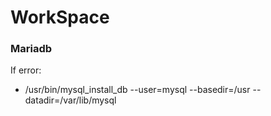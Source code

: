 # WorkSpace
### Mariadb
If error:
 - /usr/bin/mysql_install_db --user=mysql --basedir=/usr --datadir=/var/lib/mysql

